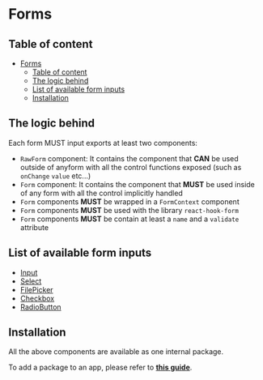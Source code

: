 # Forms

## Table of content

- [Forms](#forms)
  - [Table of content](#table-of-content)
  - [The logic behind](#the-logic-behind)
  - [List of available form inputs](#list-of-available-form-inputs)
  - [Installation](#installation)

## The logic behind

Each form MUST input exports at least two components:

- `RawForm` component: It contains the component that **CAN** be used outside of anyform with all the control functions exposed (such as `onChange` `value` etc...)
- `Form` component: It contains the component that **MUST** be used inside of any form with all the control implicitly handled
- `Form` components **MUST** be wrapped in a `FormContext` component
- `Form` components **MUST** be used with the library `react-hook-form`
- `Form` components **MUST** be contain at least a `name` and a `validate` attribute

## List of available form inputs

- [Input](Input/README.md)
- [Select](Select/README.md)
- [FilePicker](FilePicker/README.md)
- [Checkbox](Checkbox/README.md)
- [RadioButton](RadioButton/README.md)

## Installation

All the above components are available as one internal package.

To add a package to an app, please refer to <a href='../../../readme-assets/add-package.md'>**this guide**</a>.
